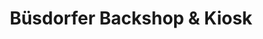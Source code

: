 ---
title: "Büsdorfer Backshop & Kiosk"
url: /bergheim/buesdorfer-backshop-und-kiosk/
shop: Lebensmittel
---